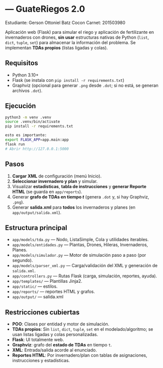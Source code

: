 
#  — GuateRiegos 2.0

Estudiante: Gerson Ottoniel Batz Cocon
Carnet: 201503980

Aplicación web (Flask) para simular el riego y aplicación de fertilizante en invernaderos con drones, **sin usar** estructuras nativas de Python (`list`, `dict`, `tuple`, `set`) para almacenar la información del problema. Se implementan **TDAs propios** (listas ligadas y colas).


## Requisitos
- Python 3.10+
- Flask (se instala con `pip install -r requirements.txt`)
- Graphviz (opcional para generar `.png` desde `.dot`; si no está, se generan archivos `.dot`).

## Ejecución
```bash
python3 -m venv .venv
source .venv/bin/activate 
pip install -r requirements.txt

esto es importante:
export FLASK_APP=app.main:app  
flask run
# Abrir http://127.0.0.1:5000
```

## Pasos 
1. **Cargar XML** de configuración (menú Inicio).
2. **Seleccionar invernadero y plan** y simular.
3. Visualizar **estadísticas**, **tabla de instrucciones** y **generar Reporte HTML** (se guarda en `app/reports`).
4. Generar **grafo de TDAs en tiempo _t_** (genera `.dot` y, si hay Graphviz, `.png`).
5. Generar **salida.xml** para **todos** los invernaderos y planes (en `app/output/salida.xml`).

## Estructura principal
- `app/models/tda.py` — Nodo, ListaSimple, Cola y utilidades iterables.
- `app/models/entidades.py` — Plantas, Drones, Hileras, Invernaderos, Planes.
- `app/models/simulador.py` — Motor de simulación paso a paso (por segundo).
- `app/models/parser_xml.py` — Carga/validación del XML y generación de `salida.xml`.
- `app/controllers.py` — Rutas Flask (carga, simulación, reportes, ayuda).
- `app/templates/` — Plantillas Jinja2.
- `app/static/` — estilos.
- `app/reports/` — reportes HTML y grafos.
- `app/output/` — salida.xml

## Restricciones cubiertas
- **POO**: Clases por entidad y motor de simulación.
- **TDAs propios**: Sin `list`, `dict`, `tuple`, `set` en el modelado/algoritmo; se usan listas ligadas y colas personalizadas.
- **Flask**: UI totalmente web.
- **Graphviz**: grafo del **estado de TDAs** en tiempo `t`.
- **XML**: Entrada/salida acorde al enunciado.
- **Reportes HTML**: Por invernadero/plan con tablas de asignaciones, instrucciones y estadísticas.



